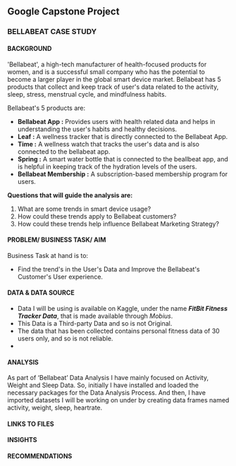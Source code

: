 ## Google Capstone Project
### BELLABEAT CASE STUDY
#### BACKGROUND
'Bellabeat', a high-tech manufacturer of health-focused products for women, and is a successful small company who has the potential to become a larger player in the global smart device market.
Bellabeat has 5 products that collect and keep track of user's data related to the activity, sleep, stress, menstrual cycle, and mindfulness habits.

Bellabeat's 5 products are:<br>
- **Bellabeat App :** Provides users with health related data and helps in understanding the user's habits and healthy decisions.<br>
- **Leaf :** A wellness tracker that is directly connected to the Bellabeat App.<br>
- **Time :** A wellness watch that tracks the user's data and is also connected to the bellabeat app.<br>
- **Spring :** A smart water bottle that is connected to the beallbeat app, and is helpful in keeping track of the hydration levels of the users.<br>
- **Bellabeat Membership :** A subscription-based membership program for users.<br>

**Questions that will guide the analysis are:** <br>
1. What are some trends in smart device usage?
2. How could these trends apply to Bellabeat customers?
3. How could these trends help influence Bellabeat Marketing Strategy?

#### PROBLEM/ BUSINESS TASK/ AIM
Business Task at hand is to:
- Find the trend's in the User's Data and Improve the Bellabeat's Customer's User experience.

#### DATA & DATA SOURCE
- Data I will be using is available on Kaggle, under the name _**FitBit Fitness Tracker Data**_, that is made available through _*Mobius*_.
- This Data is a Third-party Data and so is not Original.
- The data that has been collected contains personal fitness data of 30 users only, and so is not reliable.
- 
#### ANALYSIS
As part of ‘Bellabeat’ Data Analysis I have mainly focused on Activity, Weight and Sleep Data.
So, initially I have installed and loaded the necessary packages for the Data Analysis Process. And then, I have imported datasets I will be working on under by creating data frames named activity, weight, sleep, heartrate.

#### LINKS TO FILES

#### INSIGHTS

#### RECOMMENDATIONS
